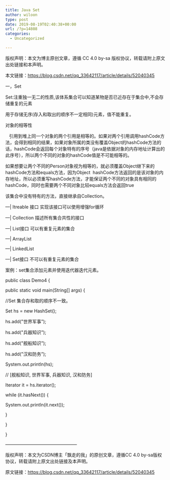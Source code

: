 ```yaml
---
title: Java Set
author: wiloon
type: post
date: 2019-08-19T02:40:38+00:00
url: /?p=14808
categories:
  - Uncategorized

---
```

版权声明：本文为博主原创文章，遵循 CC 4.0 by-sa 版权协议，转载请附上原文出处链接和本声明。
  
本文链接：https://blog.csdn.net/qq_33642117/article/details/52040345
  
一，Set
  
Set:注重独一无二的性质,该体系集合可以知道某物是否已近存在于集合中,不会存储重复的元素
  
用于存储无序(存入和取出的顺序不一定相同)元素，值不能重复。

对象的相等性

   引用到堆上同一个对象的两个引用是相等的。如果对两个引用调用hashCode方法，会得到相同的结果，如果对象所属的类没有覆盖Object的hashCode方法的话，hashCode会返回每个对象特有的序号（java是依据对象的内存地址计算出的此序号），所以两个不同的对象的hashCode值是不可能相等的。

如果想要让两个不同的Person对象视为相等的，就必须覆盖Object继下来的hashCode方法和equals方法，因为Object  hashCode方法返回的是该对象的内存地址，所以必须重写hashCode方法，才能保证两个不同的对象具有相同的hashCode，同时也需要两个不同对象比较equals方法会返回true

该集合中没有特有的方法，直接继承自Collection。

&#8212;| Itreable 接口 实现该接口可以使用增强for循环
                  
&#8212;| Collection 描述所有集合共性的接口
                      
&#8212;| List接口 可以有重复元素的集合
                              
&#8212;| ArrayList
                              
&#8212;| LinkedList
                      
&#8212;| Set接口 不可以有重复元素的集合

案例：set集合添加元素并使用迭代器迭代元素。

public class Demo4 {
      
public static void main(String[] args) {
          
//Set 集合存和取的顺序不一致。
          
Set hs = new HashSet();
          
hs.add("世界军事&#8221;);
          
hs.add("兵器知识&#8221;);
          
hs.add("舰船知识&#8221;);
          
hs.add("汉和防务&#8221;);
          
System.out.println(hs);
          
// [舰船知识, 世界军事, 兵器知识, 汉和防务]
          
Iterator it = hs.iterator();
          
while (it.hasNext()) {
              
System.out.println(it.next());
          
}
      
}
  
}
   
————————————————
  
版权声明：本文为CSDN博主「飘走的我」的原创文章，遵循CC 4.0 by-sa版权协议，转载请附上原文出处链接及本声明。
  
原文链接：https://blog.csdn.net/qq_33642117/article/details/52040345